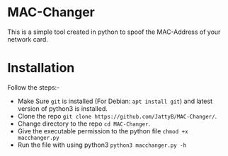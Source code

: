 # MAC-Changer
This is a simple tool created in python to spoof the MAC-Address of your network card.

# Installation
Follow the steps:-
  * Make Sure `git` is installed (For Debian: `apt install git`) and latest version of python3 is installed.
  * Clone the repo `git clone https://github.com/JattyB/MAC-Changer/`.
  * Change directory to the repo `cd MAC-Changer`.
  * Give the executable permission to the python file `chmod +x macchanger.py`
  * Run the file with using python3 `python3 macchanger.py -h`
